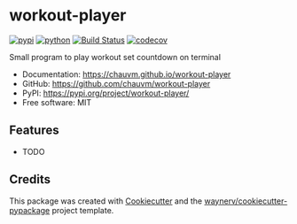 # workout-player


[![pypi](https://img.shields.io/pypi/v/workout-player.svg)](https://pypi.org/project/workout-player/)
[![python](https://img.shields.io/pypi/pyversions/workout-player.svg)](https://pypi.org/project/workout-player/)
[![Build Status](https://github.com/chauvm/workout-player/actions/workflows/dev.yml/badge.svg)](https://github.com/chauvm/workout-player/actions/workflows/dev.yml)
[![codecov](https://codecov.io/gh/chauvm/workout-player/branch/main/graphs/badge.svg)](https://codecov.io/github/chauvm/workout-player)



Small program to play workout set countdown on terminal


* Documentation: <https://chauvm.github.io/workout-player>
* GitHub: <https://github.com/chauvm/workout-player>
* PyPI: <https://pypi.org/project/workout-player/>
* Free software: MIT


## Features

* TODO

## Credits

This package was created with [Cookiecutter](https://github.com/audreyr/cookiecutter) and the [waynerv/cookiecutter-pypackage](https://github.com/waynerv/cookiecutter-pypackage) project template.
